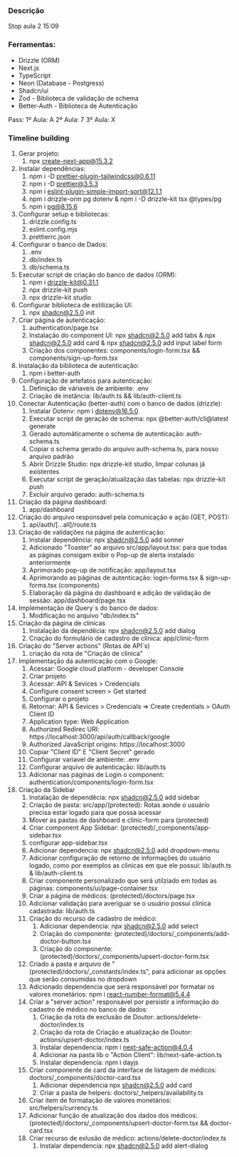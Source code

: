 ### Descrição

Stop aula 2 15:09

### Ferramentas:

- Drizzle (ORM)
- Next.js
- TypeScript
- Neon (Database - Postgress)
- Shadcn/ui
- Zod - Biblioteca de validação de schema
- Better-Auth - Biblioteca de Autenticação

Pass:
1º Aula: A
2º Aula: 7
3º Aula: X

### Timeline building

1. Gerar projeto:
   1. npx create-next-app@15.3.2
2. Instalar dependências:
   1. npm i -D prettier-plugin-tailwindcss@0.6.11
   2. npm i -D prettier@3.5.3
   3. npm i eslint-plugin-simple-import-sort@12.1.1
   4. npm i drizzle-orm pg dotenv & npm i -D drizzle-kit tsx @types/pg
   5. npm i pg@8.15.6
3. Configurar setup e bibliotecas:
   1. drizzle.config.ts
   2. eslint.config.mjs
   3. prettierrc.json
4. Configurar o banco de Dados:
   1. .env
   2. db/index.ts
   3. db/schema.ts
5. Executar script de criação do banco de dados (ORM):
   1. npm i drizzle-kit@0.31.1
   2. npx drizzle-kit push
   3. npx drizzle-kit studio
6. Configurar biblioteca de estilização UI:
   1. npx shadcn@2.5.0 init
7. Criar página de autenticação:
   1. authentication/page.tsx
   2. Instalação do component UI: npx shadcn@2.5.0 add tabs & npx shadcn@2.5.0 add card & npx shadcn@2.5.0 add input label form
   3. Criação dos componentes: components/login-form.tsx && components/sign-up-form.tsx
8. Instalação da biblioteca de autenticação:
   1. npm i better-auth
9. Configuração de artefatos para autenticação:
   1. Definição de váriaveis de ambiente: .env
   2. Criação de instância: lib/auth.ts && lib/auth-client.ts
10. Conectar Autenticação (better-auth) com o banco de dados (drizzle):
    1. Instalar Dotenv: npm i dotenv@16.5.0
    2. Executar script de geração de schema: npx @better-auth/cli@latest generate
    3. Gerado automáticamente o schema de autenticação: auth-schema.ts
    4. Copiar o schema gerado do arquivo auth-schema.ts, para nosso arquivo padrão
    5. Abrir Drizzle Studio: npx drizzle-kit studio, limpar colunas já existentes
    6. Executar script de geração/atualização das tabelas: npx drizzle-kit push
    7. Excluir arquivo gerado: auth-schema.ts
11. Criação da página dashboard:
    1. app/dashboard
12. Criação do arquivo responsável pela comunicação e ação (GET, POST):
    1. api/auth/[...all]/route.ts
13. Criação de validações na página de autenticação:
    1. Instalar dependência: npx shadcn@2.5.0 add sonner
    2. Adicionado "Toaster" ao arquivo src/app/layout.tsx: para que todas as páginas consigam exibir o Pop-up de alerta instalado anteriormente
    3. Aprimorado pop-up de notificação: app/layout.tsx
    4. Aprimorando as páginas de autenticação: login-forms.tsx & sign-up-forms.tsx (components)
    5. Elaboração dá página do dashboard e adição de validação de sessão: app/dashboard/page.tsx
14. Implementação de Query´s do banco de dados:
    1. Modificação no arquivo "db/index.ts"
15. Criação da página de clinicas
    1. Instalação da dependêcia: npx shadcn@2.5.0 add dialog
    2. Criação do formulário de cadastro de clínica: app/clinic-form
16. Criação do "Server actions" (Rotas de API´s)
    1. criação da rota de "Criação de clinica"
17. Implementação da autenticação com o Google:
    1. Acessar: Google cloud platform - developer Console
    2. Criar projeto
    3. Acessar: API & Sevices > Credencials
    4. Configure consent screen > Get started
    5. Configurar o projeto
    6. Retornar: API & Sevices > Credencials => Create credentials > OAuth Client ID
    7. Application type: Web Application
    8. Authorized Redirec URI: https://localhost:3000/api/auth/callback/google
    9. Authorized JavaScript origins: https://localhost:3000
    10. Copiar "Client ID" E "Client Secret" gerado
    11. Configurar variavel de ambiente: .env
    12. Configurar arquivo de autenticação: lib/auth.ts
    13. Adicionar nas páginas de Login o component: authentication/components/login-form.tsx
18. Criação da Sidebar
    1. Instalação de dependêcia: npx shadcn@2.5.0 add sidebar
    2. Criação de pasta: src/app/(protected): Rotas aonde o usuário precisa estar logado para que possa acessar
    3. Mover as pastas de dashboard e clinic-form para (protected)
    4. Criar component App Sidebar: (protected)/\_components/app-sidebar.tsx
    5. configurar app-sidebar.tsx
    6. Adicionar dependencia: npx shadcn@2.5.0 add dropdown-menu
    7. Adicionar configuração de retorno de informações do usuário logado, como por exemplos as clinicas em que ele possui: lib/auth.ts & lib/auth-client.ts
    8. Criar componente personalizado que será utilziado em todas as páginas: components/ui/page-container.tsx
    9. Criar a página de médicos: (protected)/doctors/page.tsx
    10. Adicionar validação para averiguar se o usuário possuí clinica cadastrada: lib/auth.ts
    11. Criação do recurso de cadastro de médico:
        1. Adicionar dependencia: npx shadcn@2.5.0 add select
        2. Criação do componente: (protected)/doctors/\_components/add-doctor-button.tsx
        3. Criação do componente: (protected)/doctors/\_components/upsert-doctor-form.tsx
    12. Criado a pasta e arquivo de "(protected)/doctors/\_constants/index.ts", para adicionar as opções que serão consumidas no dropdown
    13. Adicionado dependencia que será responsável por formatar os valores monetários: npm i react-number-format@5.4.4
    14. Criar a "server action" responsável por persistir a informação do cadastro de médico no banco de dados:
        1. Criação da rota de exclusão de Doutor: actions/delete-doctor/index.ts
        2. Criação da rota de Criação e atualização de Doutor: actions/upsert-doctor/index.ts
        3. Instalar dependencia: npm i next-safe-action@4.0.4
        4. Adicionar na pasta lib o "Action Client": lib/next-safe-action.ts
        5. Instalar dependencia: npm i dayjs
    15. Criar componente de card da interface de listagem de médicos: doctors/\_components/doctor-card.tsx
        1. Adicionar dependencia npx shadcn@2.5.0 add card
        1. Criar a pasta de helpers: doctors/\_helpers/availability.ts
    16. Criar item de formatação de valores monetários: src/helpers/currency.ts
    17. Adicionar função de atualização dos dados dos médicos: (protected)/doctors/\_components/upsert-doctor-form.tsx && doctor-card.tsx
    18. Criar recurso de exlusão de médico: actions/delete-doctor/index.ts
        1. Instalar dependencia: npx shadcn@2.5.0 add alert-dialog
